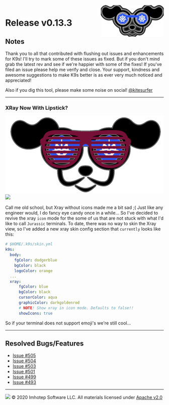 <img src="https://raw.githubusercontent.com/derailed/k9s/master/assets/k9s_small.png" align="right" width="200" height="auto"/>

# Release v0.13.3

## Notes

Thank you to all that contributed with flushing out issues and enhancements for K9s! I'll try to mark some of these issues as fixed. But if you don't mind grab the latest rev and see if we're happier with some of the fixes! If you've filed an issue please help me verify and close. Your support, kindness and awesome suggestions to make K9s better is as ever very much noticed and appreciated!

Also if you dig this tool, please make some noise on social! [@kitesurfer](https://twitter.com/kitesurfer)

---

### XRay Now With Lipstick?

<img src="https://raw.githubusercontent.com/derailed/k9s/master/assets/k9s_xray.png"/>

<img src="https://raw.githubusercontent.com/derailed/k9s/master/assets/xray_icons.png"/>

Call me old school, but Xray without icons made me a bit sad ;( Just like any engineer would, I do fancy eye candy once in a while...
So I've decided to revive the xray `icon` mode for the some of us that are not stuck with what I'd like to call `Jurassic` terminals.
To date, there was no way to skin the Xray view, so I've added a new xray skin config section that `currently` looks like this:

```yaml
# $HOME/.k9s/skin.yml
k9s:
  body:
    fgColor: dodgerblue
    bgColor: black
    logoColor: orange
  ...
  xray:
      fgColor: blue
      bgColor: black
      cursorColor: aqua
      graphicColor: darkgoldenrod
      # NOTE! Show xray in icon mode. Defaults to false!!
      showIcons: true
```

So if your terminal does not support emoji's we're still cool...

---

## Resolved Bugs/Features

* [Issue #505](https://github.com/derailed/k9s/issues/505)
* [Issue #504](https://github.com/derailed/k9s/issues/504)
* [Issue #503](https://github.com/derailed/k9s/issues/503)
* [Issue #501](https://github.com/derailed/k9s/issues/501)
* [Issue #499](https://github.com/derailed/k9s/issues/499)
* [Issue #493](https://github.com/derailed/k9s/issues/493)

---

<img src="https://raw.githubusercontent.com/derailed/k9s/master/assets/imhotep_logo.png" width="32" height="auto"/> © 2020 Imhotep Software LLC. All materials licensed under [Apache v2.0](http://www.apache.org/licenses/LICENSE-2.0)
